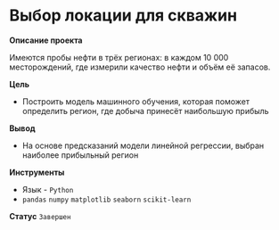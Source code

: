 # Выбор локации для скважин

**Описание проекта**

Имеются пробы нефти в трёх регионах: в каждом 10 000 месторождений, где измерили качество нефти и объём её запасов.  

**Цель**

- Построить модель машинного обучения, которая поможет определить регион, где добыча принесёт наибольшую прибыль

**Вывод**
- На основе предсказаний модели линейной регрессии, выбран наиболее прибыльный регион

**Инструменты**
- Язык - `Python`
- `pandas` `numpy` `matplotlib` `seaborn` `scikit-learn`

**Статус**
`Завершен`
